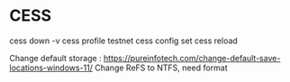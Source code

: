 # CESS
cess down -v
cess profile testnet
cess config set
cess reload

Change default storage : https://pureinfotech.com/change-default-save-locations-windows-11/
Change ReFS to NTFS, need format
